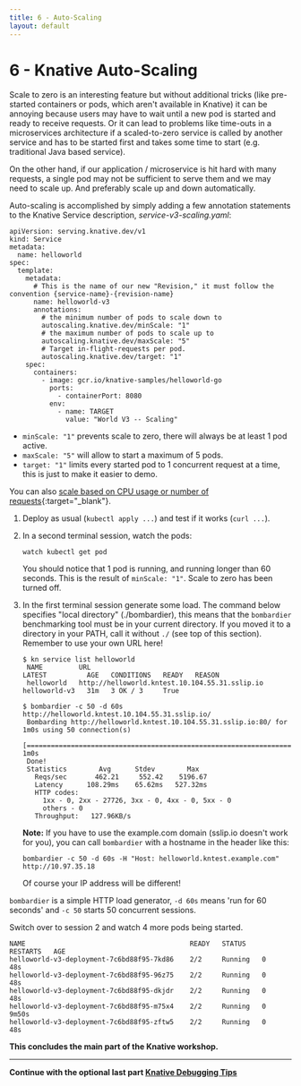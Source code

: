 ```yaml
---
title: 6 - Auto-Scaling
layout: default
---
```


# 6 - Knative Auto-Scaling

<!-- **Note-Note-Note-Note-Note-Note-Note-Note-Note-Note-Note-Note-Note-Note-Note** 

To complete this lab, you need `bombardier`, a command line HTTP benchmarking tool. You can find it [here](https://github.com/codesenberg/bombardier/releases){:target="_blank"}. Download the version that goes with your OS into your current directory. Rename it to something simpler, e.g. 

```
$ mv bombardier-linux-amd64 bombardier
```

On **bwLehrpool** you can create a directory /home/student/PERSISTENT/bin and move the bombardier executable there. This directory is in the PATH.

**/Note-Note-Note-Note-Note-Note-Note-Note-Note-Note-Note-Note-Note-Note-Note** -->

Scale to zero is an interesting feature but without additional tricks (like pre-started containers or pods, which aren't available in Knative) it can be annoying because users may have to wait until a new pod is started and ready to receive requests. Or it can lead to problems like time-outs in a microservices architecture if a scaled-to-zero service is called by another service and has to be started first and takes some time to start (e.g. traditional Java based service). 

On the other hand, if our application / microservice is hit hard with many requests, a single pod may not be sufficient to serve them and we may need to scale up. And preferably scale up and down automatically.

Auto-scaling is accomplished by simply adding a few annotation statements to the Knative Service description, *service-v3-scaling.yaml*:
```
apiVersion: serving.knative.dev/v1
kind: Service
metadata:
  name: helloworld
spec:
  template:
    metadata:
      # This is the name of our new "Revision," it must follow the convention {service-name}-{revision-name}
      name: helloworld-v3
      annotations:
        # the minimum number of pods to scale down to
        autoscaling.knative.dev/minScale: "1"
        # the maximum number of pods to scale up to
        autoscaling.knative.dev/maxScale: "5"
        # Target in-flight-requests per pod.
        autoscaling.knative.dev/target: "1"
    spec:
      containers:
        - image: gcr.io/knative-samples/helloworld-go
          ports:
            - containerPort: 8080
          env:
            - name: TARGET
              value: "World V3 -- Scaling"
```
* `minScale: "1"` prevents scale to zero, there will always be at least 1 pod active.
* `maxScale: "5"` will allow to start a maximum of 5 pods.
* `target: "1"` limits every started pod to 1 concurrent request at a time, this is just to make it easier to demo. 

You can also [scale based on CPU usage or number of requests](https://knative.dev/docs/serving/autoscaling/autoscaling-metrics/){:target="_blank"}.

1. Deploy as usual (`kubectl apply ...`) and test if it works (`curl ...`).

1. In a second terminal session, watch the pods:
   ```
   watch kubectl get pod
   ```
   You should notice that 1 pod is running, and running longer than 60 seconds. This is the result of `minScale: "1"`. Scale to zero has been turned off.
   
2. In the first terminal session generate some load. The command below specifies "local directory" (./bombardier), this means that the `bombardier` benchmarking tool must be in your current directory. If you moved it to a directory in your PATH, call it without `./` (see top of this section). Remember to use your own URL here!
   
   ```
   $ kn service list helloworld
    NAME         URL                                              LATEST          AGE   CONDITIONS   READY   REASON
    helloworld   http://helloworld.kntest.10.104.55.31.sslip.io   helloworld-v3   31m   3 OK / 3     True   

   $ bombardier -c 50 -d 60s http://helloworld.kntest.10.104.55.31.sslip.io/
    Bombarding http://helloworld.kntest.10.104.55.31.sslip.io:80/ for 1m0s using 50 connection(s)
    [=========================================================================] 1m0s
    Done!
    Statistics        Avg      Stdev        Max
      Reqs/sec       462.21     552.42    5196.67
      Latency      108.29ms    65.62ms   527.32ms
      HTTP codes:
        1xx - 0, 2xx - 27726, 3xx - 0, 4xx - 0, 5xx - 0
        others - 0
      Throughput:   127.96KB/s
   ```

   **Note:** If you have to use the example.com domain (sslip.io doesn't work for you), you can call `bombardier` with a hostname in the header like this:

      `bombardier -c 50 -d 60s -H "Host: helloworld.kntest.example.com" http://10.97.35.18`

   Of course your IP address will be different!   

  `bombardier` is a simple HTTP load generator, `-d 60s` means 'run for 60 seconds' and `-c 50` starts 50 concurrent sessions.

   
   Switch over to session 2 and watch 4 more pods being started.
   ```
   NAME                                         READY   STATUS    RESTARTS   AGE
   helloworld-v3-deployment-7c6bd88f95-7kd86    2/2     Running   0          48s
   helloworld-v3-deployment-7c6bd88f95-96z75    2/2     Running   0          48s
   helloworld-v3-deployment-7c6bd88f95-dkjdr    2/2     Running   0          48s
   helloworld-v3-deployment-7c6bd88f95-m75x4    2/2     Running   0          9m50s
   helloworld-v3-deployment-7c6bd88f95-zftw5    2/2     Running   0          48s
   ```

  
**This concludes the main part of the Knative workshop.**   
 
---

__Continue with the optional last part [Knative Debugging Tips](Debugging)__